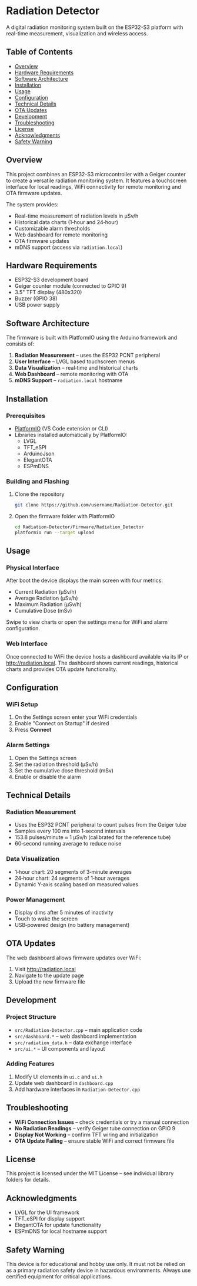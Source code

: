 # Radiation Detector

A digital radiation monitoring system built on the ESP32-S3 platform with real-time measurement, visualization and wireless access.


## Table of Contents
- [Overview](#overview)
- [Hardware Requirements](#hardware-requirements)
- [Software Architecture](#software-architecture)
- [Installation](#installation)
- [Usage](#usage)
- [Configuration](#configuration)
- [Technical Details](#technical-details)
- [OTA Updates](#ota-updates)
- [Development](#development)
- [Troubleshooting](#troubleshooting)
- [License](#license)
- [Acknowledgments](#acknowledgments)
- [Safety Warning](#safety-warning)

## Overview

This project combines an ESP32-S3 microcontroller with a Geiger counter to create a versatile radiation monitoring system. It features a touchscreen interface for local readings, WiFi connectivity for remote monitoring and OTA firmware updates.

The system provides:
- Real-time measurement of radiation levels in µSv/h
- Historical data charts (1‑hour and 24‑hour)
- Customizable alarm thresholds
- Web dashboard for remote monitoring
- OTA firmware updates
- mDNS support (access via `radiation.local`)

## Hardware Requirements
- ESP32-S3 development board
- Geiger counter module (connected to GPIO 9)
- 3.5" TFT display (480x320)
- Buzzer (GPIO 38)
- USB power supply

## Software Architecture

The firmware is built with PlatformIO using the Arduino framework and consists of:
1. **Radiation Measurement** – uses the ESP32 PCNT peripheral
2. **User Interface** – LVGL based touchscreen menus
3. **Data Visualization** – real‑time and historical charts
4. **Web Dashboard** – remote monitoring with OTA
5. **mDNS Support** – `radiation.local` hostname

## Installation

### Prerequisites
- [PlatformIO](https://platformio.org/) (VS Code extension or CLI)
- Libraries installed automatically by PlatformIO:
  - LVGL
  - TFT_eSPI
  - ArduinoJson
  - ElegantOTA
  - ESPmDNS

### Building and Flashing
1. Clone the repository
   ```bash
   git clone https://github.com/username/Radiation-Detector.git
   ```
2. Open the firmware folder with PlatformIO
   ```bash
   cd Radiation-Detector/Firmware/Radiation_Detector
   platformio run --target upload
   ```

## Usage

### Physical Interface
After boot the device displays the main screen with four metrics:
- Current Radiation (µSv/h)
- Average Radiation (µSv/h)
- Maximum Radiation (µSv/h)
- Cumulative Dose (mSv)

Swipe to view charts or open the settings menu for WiFi and alarm configuration.

### Web Interface
Once connected to WiFi the device hosts a dashboard available via its IP or <http://radiation.local>.
The dashboard shows current readings, historical charts and provides OTA update functionality.

## Configuration

### WiFi Setup
1. On the Settings screen enter your WiFi credentials
2. Enable "Connect on Startup" if desired
3. Press **Connect**

### Alarm Settings
1. Open the Settings screen
2. Set the radiation threshold (µSv/h)
3. Set the cumulative dose threshold (mSv)
4. Enable or disable the alarm

## Technical Details

### Radiation Measurement
- Uses the ESP32 PCNT peripheral to count pulses from the Geiger tube
- Samples every 100 ms into 1‑second intervals
- 153.8 pulses/minute ≈ 1 µSv/h (calibrated for the reference tube)
- 60‑second running average to reduce noise

### Data Visualization
- 1‑hour chart: 20 segments of 3‑minute averages
- 24‑hour chart: 24 segments of 1‑hour averages
- Dynamic Y‑axis scaling based on measured values

### Power Management
- Display dims after 5 minutes of inactivity
- Touch to wake the screen
- USB‑powered design (no battery management)

## OTA Updates
The web dashboard allows firmware updates over WiFi:
1. Visit <http://radiation.local>
2. Navigate to the update page
3. Upload the new firmware file

## Development

### Project Structure
- `src/Radiation-Detector.cpp` – main application code
- `src/dashboard.*` – web dashboard implementation
- `src/radiation_data.h` – data exchange interface
- `src/ui.*` – UI components and layout

### Adding Features
1. Modify UI elements in `ui.c` and `ui.h`
2. Update web dashboard in `dashboard.cpp`
3. Add hardware interfaces in `Radiation-Detector.cpp`

## Troubleshooting
- **WiFi Connection Issues** – check credentials or try a manual connection
- **No Radiation Readings** – verify Geiger tube connection on GPIO 9
- **Display Not Working** – confirm TFT wiring and initialization
- **OTA Update Failing** – ensure stable WiFi and correct firmware file

## License

This project is licensed under the MIT License – see individual library folders for details.

## Acknowledgments
- LVGL for the UI framework
- TFT_eSPI for display support
- ElegantOTA for update functionality
- ESPmDNS for local hostname support

## Safety Warning

This device is for educational and hobby use only. It must not be relied on as a primary radiation safety device in hazardous environments. Always use certified equipment for critical applications.
